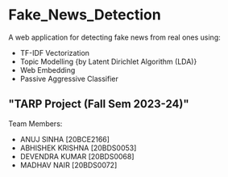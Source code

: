 # Fake_News_Detection

A web application for detecting fake news from real ones using:
- TF-IDF Vectorization
- Topic Modelling {by Latent Dirichlet Algorithm (LDA)}
- Web Embedding
- Passive Aggressive Classifier

"TARP Project (Fall Sem 2023-24)"
--

Team Members:
- ANUJ SINHA [20BCE2166]
- ABHISHEK KRISHNA [20BDS0053]
- DEVENDRA KUMAR [20BDS0068]
- MADHAV NAIR [20BDS0072]
